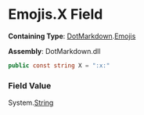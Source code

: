 # Emojis\.X Field

**Containing Type**: [DotMarkdown](../../README.md)\.[Emojis](../README.md)

**Assembly**: DotMarkdown\.dll

```csharp
public const string X = ":x:"
```

### Field Value

System\.[String](https://docs.microsoft.com/en-us/dotnet/api/system.string)